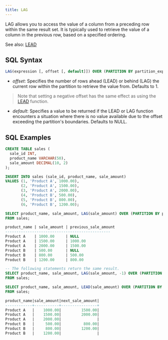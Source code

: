 ```yaml
---
title: LAG
---
```


LAG allows you to access the value of a column from a preceding row within the same result set. It is typically used to retrieve the value of a column in the previous row, based on a specified ordering.

See also: [LEAD](../lead)

## SQL Syntax

```sql
LAG(expression [, offset [, default]]) OVER (PARTITION BY partition_expression ORDER BY sort_expression)
```

- *offset*: Specifies the number of rows ahead (LEAD) or behind (LAG) the current row within the partition to retrieve the value from. Defaults to 1.
> Note that setting a negative offset has the same effect as using the [LEAD](lead) function.

- *default*: Specifies a value to be returned if the LEAD or LAG function encounters a situation where there is no value available due to the offset exceeding the partition's boundaries. Defaults to NULL.

## SQL Examples

```sql
CREATE TABLE sales (
  sale_id INT,
  product_name VARCHAR(50),
  sale_amount DECIMAL(10, 2)
);

INSERT INTO sales (sale_id, product_name, sale_amount)
VALUES (1, 'Product A', 1000.00),
       (2, 'Product A', 1500.00),
       (3, 'Product A', 2000.00),
       (4, 'Product B', 500.00),
       (5, 'Product B', 800.00),
       (6, 'Product B', 1200.00);

SELECT product_name, sale_amount, LAG(sale_amount) OVER (PARTITION BY product_name ORDER BY sale_id) AS previous_sale_amount
FROM sales;

product_name | sale_amount | previous_sale_amount
-----------------------------------------------
Product A    | 1000.00     | NULL
Product A    | 1500.00     | 1000.00
Product A    | 2000.00     | 1500.00
Product B    | 500.00      | NULL
Product B    | 800.00      | 500.00
Product B    | 1200.00     | 800.00

-- The following statements return the same result.
SELECT product_name, sale_amount, LAG(sale_amount, -1) OVER (PARTITION BY product_name ORDER BY sale_id) AS next_sale_amount
FROM sales;

SELECT product_name, sale_amount, LEAD(sale_amount) OVER (PARTITION BY product_name ORDER BY sale_id) AS next_sale_amount
FROM sales;

product_name|sale_amount|next_sale_amount|
------------+-----------+----------------+
Product A   |    1000.00|         1500.00|
Product A   |    1500.00|         2000.00|
Product A   |    2000.00|                |
Product B   |     500.00|          800.00|
Product B   |     800.00|         1200.00|
Product B   |    1200.00|                |
```